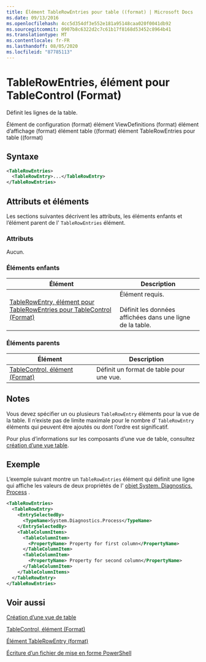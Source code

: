 ```yaml
---
title: Élément TableRowEntries pour table ((format) | Microsoft Docs
ms.date: 09/13/2016
ms.openlocfilehash: 4cc5d354df3e552e181a95148caa020f0041db92
ms.sourcegitcommit: 0907b8c6322d2c7c61b17f8168d53452c8964b41
ms.translationtype: MT
ms.contentlocale: fr-FR
ms.lasthandoff: 08/05/2020
ms.locfileid: "87785113"
---
```

# <a name="tablerowentries-element-for-tablecontrol-format"></a>TableRowEntries, élément pour TableControl (Format)

Définit les lignes de la table.

Élément de configuration (format) élément ViewDefinitions (format) élément d’affichage (format) élément table ((format) élément TableRowEntries pour table ((format)

## <a name="syntax"></a>Syntaxe

```xml
<TableRowEntries>
  <TableRowEntry>...</TableRowEntry>
</TableRowEntries>
```

## <a name="attributes-and-elements"></a>Attributs et éléments

Les sections suivantes décrivent les attributs, les éléments enfants et l’élément parent de l' `TableRowEntries` élément.

### <a name="attributes"></a>Attributs

Aucun.

### <a name="child-elements"></a>Éléments enfants

|Élément|Description|
|-------------|-----------------|
|[TableRowEntry, élément pour TableRowEntries pour TableControl (Format)](./tablerowentry-element-for-tablerowentries-for-tablecontrol-format.md)|Élément requis.<br /><br /> Définit les données affichées dans une ligne de la table.|

### <a name="parent-elements"></a>Éléments parents

|Élément|Description|
|-------------|-----------------|
|[TableControl, élément (Format)](./tablecontrol-element-format.md)|Définit un format de table pour une vue.|

## <a name="remarks"></a>Notes

Vous devez spécifier un ou plusieurs `TableRowEntry` éléments pour la vue de la table. Il n’existe pas de limite maximale pour le nombre d' `TableRowEntry` éléments qui peuvent être ajoutés ou dont l’ordre est significatif.

Pour plus d’informations sur les composants d’une vue de table, consultez [création d’une vue table](./creating-a-table-view.md).

## <a name="example"></a>Exemple

L’exemple suivant montre un `TableRowEntries` élément qui définit une ligne qui affiche les valeurs de deux propriétés de l' [objet System. Diagnostics. Process](/dotnet/api/System.Diagnostics.Process) .

```xml
<TableRowEntries>
  <TableRowEntry>
    <EntrySelectedBy>
      <TypeName>System.Diagnostics.Process</TypeName>
    </EntrySelectedBy>
    <TableColumnItems>
      <TableColumnItem>
        <PropertyName> Property for first column</PropertyName>
      </TableColumnItem>
      <TableColumnItem>
        <PropertyName> Property for second column</PropertyName>
      </TableColumnItem>
    </TableColumnItems>
  </TableRowEntry>
</TableRowEntries>

```

## <a name="see-also"></a>Voir aussi

[Création d’une vue de table](./creating-a-table-view.md)

[TableControl, élément (Format)](./tablecontrol-element-format.md)

[Élément TableRowEntry (format)](./tablerowentry-element-for-tablerowentries-for-tablecontrol-format.md)

[Écriture d’un fichier de mise en forme PowerShell](./writing-a-powershell-formatting-file.md)
